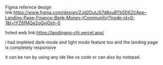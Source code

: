 Figma refernce design link:https://www.figma.com/design/ZJd2DutJS7d8xuBTb5D6Zt/App-Landing-Page-Finance-Bank-Money-(Community)?node-id=0-1&t=tYZ6fMQe2oQylOsh-0

hoted web link:https://landingpg-chi.vercel.app/

i had impleted dark-mode and light mode feature too and the landing page is completely responsive

it can be run by using any ide like vs code or can also by notepad.
